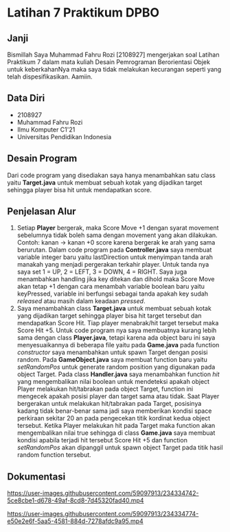 # Latihan 7 Praktikum DPBO

## Janji

Bismillah Saya Muhammad Fahru Rozi [2108927] mengerjakan soal Latihan Praktikum 7 dalam mata kuliah Desain Pemrograman Berorientasi Objek untuk keberkahanNya maka saya tidak melakukan kecurangan seperti yang telah dispesifikasikan. Aamiin.

## Data Diri

- 2108927
- Muhammad Fahru Rozi
- Ilmu Komputer C1'21
- Universitas Pendidikan Indonesia

## Desain Program

Dari code program yang disediakan saya hanya menambahkan satu class yaitu **Target.java** untuk membuat sebuah kotak yang dijadikan target sehingga player bisa hit untuk mendapatkan score.

## Penjelasan Alur

1. Setiap **Player** bergerak, maka Score Move +1 dengan syarat movement sebelumnya tidak boleh sama dengan movement yang akan dilakukan. Contoh: kanan -> kanan +0 score karena bergerak ke arah yang sama berurutan. Dalam code program pada **Controller.java** saya membuat variable integer baru yaitu lastDirection untuk menyimpan tanda arah manakah yang menjadi pergerakan terkahir player. Untuk tanda nya saya set 1 = UP, 2 = LEFT, 3 = DOWN, 4 = RIGHT. Saya juga menambahkan handling jika key ditekan dan dihold maka Score Move akan tetap +1 dengan cara menambah variable boolean baru yaitu keyPressed, variable ini berfungsi sebagai tanda apakah key sudah *released* atau masih dalam keadaan *pressed*.
2. Saya menambahkan class **Target.java** untuk membuat sebuah kotak yang dijadikan target sehingga player bisa hit target tersebut dan mendapatkan Score Hit. Tiap player menabrak/hit target tersebut maka Score Hit +5. Untuk code program nya saya membuatnya kurang lebih sama dengan class **Player.java**, tetapi karena ada object baru ini saya menyesuaikannya di beberapa file yaitu pada **Game.java** pada function *constructor* saya menambahkan untuk spawn Target dengan posisi random. Pada **GameObject.java** saya membuat function baru yaitu *setRandomPos* untuk generate random position yang digunakan pada object Target. Pada class **Handler.java** saya menambahkan function *hit* yang mengembalikan nilai boolean untuk mendeteksi apakah object Player melakukan hit/tabrakan pada object Target, function ini mengecek apakah posisi player dan target sama atau tidak. Saat Player bergerakan untuk melakukan hit/tabrakan pada Target, posisinya kadang tidak benar-benar sama jadi saya memberikan kondisi space perkiraan sekitar 20 an pada pengecekan titik kordinat kedua object tersebut. Ketika Player melakukan hit pada Target maka function akan mengembalikan nilai true sehingga di class **Game.java** saya membuat kondisi apabila terjadi hit tersebut Score Hit +5 dan function *setRandomPos* akan dipanggil untuk spawn object Target pada titik hasil random function tersebut.

## Dokumentasi

https://user-images.githubusercontent.com/59097913/234334742-5ce8cbe1-d678-49af-8cd8-7d45320fad40.mp4

https://user-images.githubusercontent.com/59097913/234334774-e50e2e6f-5aa5-4581-884d-7278afdc9a95.mp4
